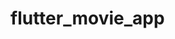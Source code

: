 # flutter_movie_app
<h1 Flutter ile izlenebilir film app/h1>
<h3 kullanılan paketler /h3>
 <h3 #firebasehh/h3>
    <h3cloud_firestore/h3>
       <h3 firebase_core/h3>
          <h3firebase_analytics/h3>
             <h3 #image slider/h3>
  <h3 carousel_slider/h3>
  <h3#video/h3>
  <h3 youtube_player_flutter/h3>
  <h3 #page indicator/h3>
  <h3  smooth_page_indicator/h3>

  

